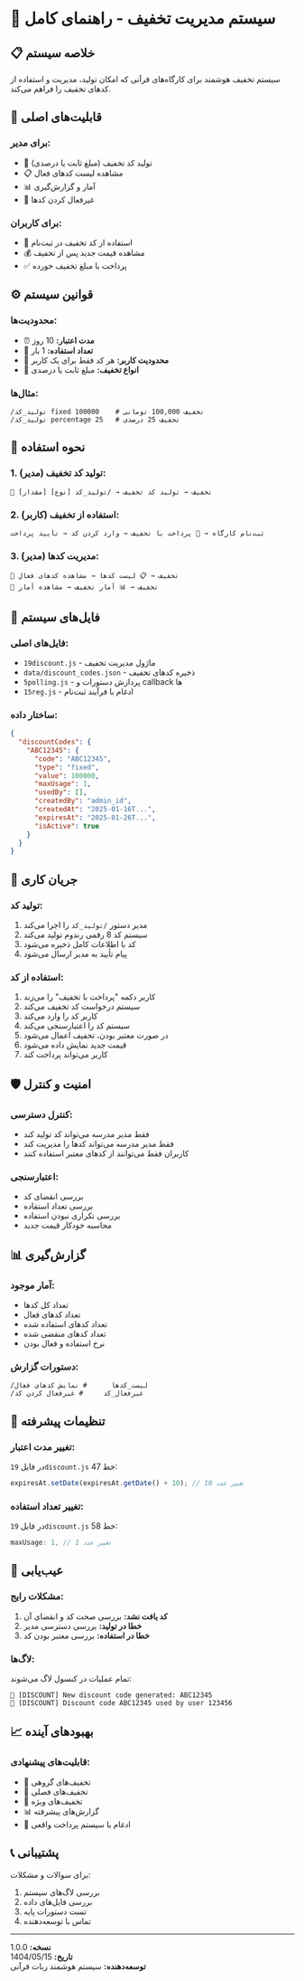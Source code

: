 # 🎫 سیستم مدیریت تخفیف - راهنمای کامل

## 📋 **خلاصه سیستم**

سیستم تخفیف هوشمند برای کارگاه‌های قرآنی که 
امکان تولید، مدیریت و استفاده از کدهای تخفیف را فراهم می‌کند.

## 🚀 **قابلیت‌های اصلی**

### **برای مدیر:**
- 🎫 تولید کد تخفیف (مبلغ ثابت یا درصدی)
- 📋 مشاهده لیست کدهای فعال
- 📊 آمار و گزارش‌گیری
- 🚫 غیرفعال کردن کدها

### **برای کاربران:**
- 🎯 استفاده از کد تخفیف در ثبت‌نام
- 💰 مشاهده قیمت جدید پس از تخفیف
- ✅ پرداخت با مبلغ تخفیف خورده

## ⚙️ **قوانین سیستم**

### **محدودیت‌ها:**
- ⏰ **مدت اعتبار:** 10 روز
- 🔄 **تعداد استفاده:** 1 بار
- 👤 **محدودیت کاربر:** هر کد فقط برای یک کاربر
- 🎯 **انواع تخفیف:** مبلغ ثابت یا درصدی

### **مثال‌ها:**
```
/تولید_کد fixed 100000    # تخفیف 100,000 تومانی
/تولید_کد percentage 25   # تخفیف 25 درصدی
```

## 🔧 **نحوه استفاده**

### **1. تولید کد تخفیف (مدیر):**
```
🎫 تخفیف → تولید کد تخفیف → /تولید_کد [نوع] [مقدار]
```

### **2. استفاده از تخفیف (کاربر):**
```
ثبت‌نام کارگاه → 🎫 پرداخت با تخفیف → وارد کردن کد → تأیید پرداخت
```

### **3. مدیریت کدها (مدیر):**
```
🎫 تخفیف → 📋 لیست کدها → مشاهده کدهای فعال
🎫 تخفیف → 📊 آمار تخفیف → مشاهده آمار
```

## 📁 **فایل‌های سیستم**

### **فایل‌های اصلی:**
- `19discount.js` - ماژول مدیریت تخفیف
- `data/discount_codes.json` - ذخیره کدهای تخفیف
- `5polling.js` - پردازش دستورات و callback ها
- `15reg.js` - ادغام با فرآیند ثبت‌نام

### **ساختار داده:**
```json
{
  "discountCodes": {
    "ABC12345": {
      "code": "ABC12345",
      "type": "fixed",
      "value": 100000,
      "maxUsage": 1,
      "usedBy": [],
      "createdBy": "admin_id",
      "createdAt": "2025-01-16T...",
      "expiresAt": "2025-01-26T...",
      "isActive": true
    }
  }
}
```

## 🔄 **جریان کاری**

### **تولید کد:**
1. مدیر دستور `/تولید_کد` را اجرا می‌کند
2. سیستم کد 8 رقمی رندوم تولید می‌کند
3. کد با اطلاعات کامل ذخیره می‌شود
4. پیام تأیید به مدیر ارسال می‌شود

### **استفاده از کد:**
1. کاربر دکمه "پرداخت با تخفیف" را می‌زند
2. سیستم درخواست کد تخفیف می‌کند
3. کاربر کد را وارد می‌کند
4. سیستم کد را اعتبارسنجی می‌کند
5. در صورت معتبر بودن، تخفیف اعمال می‌شود
6. قیمت جدید نمایش داده می‌شود
7. کاربر می‌تواند پرداخت کند

## 🛡️ **امنیت و کنترل**

### **کنترل دسترسی:**
- فقط مدیر مدرسه می‌تواند کد تولید کند
- فقط مدیر مدرسه می‌تواند کدها را مدیریت کند
- کاربران فقط می‌توانند از کدهای معتبر استفاده کنند

### **اعتبارسنجی:**
- بررسی انقضای کد
- بررسی تعداد استفاده
- بررسی تکراری نبودن استفاده
- محاسبه خودکار قیمت جدید

## 📊 **گزارش‌گیری**

### **آمار موجود:**
- تعداد کل کدها
- تعداد کدهای فعال
- تعداد کدهای استفاده شده
- تعداد کدهای منقضی شده
- نرخ استفاده و فعال بودن

### **دستورات گزارش:**
```
/لیست_کدها      # نمایش کدهای فعال
/غیرفعال_کد     # غیرفعال کردن کد
```

## 🔧 **تنظیمات پیشرفته**

### **تغییر مدت اعتبار:**
در فایل `19discount.js` خط 47:
```javascript
expiresAt.setDate(expiresAt.getDate() + 10); // تغییر عدد 10
```

### **تغییر تعداد استفاده:**
در فایل `19discount.js` خط 58:
```javascript
maxUsage: 1, // تغییر عدد 1
```

## 🚨 **عیب‌یابی**

### **مشکلات رایج:**
1. **کد یافت نشد:** بررسی صحت کد و انقضای آن
2. **خطا در تولید:** بررسی دسترسی مدیر
3. **خطا در استفاده:** بررسی معتبر بودن کد

### **لاگ‌ها:**
تمام عملیات در کنسول لاگ می‌شوند:
```
🎫 [DISCOUNT] New discount code generated: ABC12345
🎯 [DISCOUNT] Discount code ABC12345 used by user 123456
```

## 📈 **بهبودهای آینده**

### **قابلیت‌های پیشنهادی:**
- 🎯 تخفیف‌های گروهی
- 📅 تخفیف‌های فصلی
- 🎁 تخفیف‌های ویژه
- 📊 گزارش‌های پیشرفته
- 🔗 ادغام با سیستم پرداخت واقعی

## 📞 **پشتیبانی**

برای سوالات و مشکلات:
1. بررسی لاگ‌های سیستم
2. بررسی فایل‌های داده
3. تست دستورات پایه
4. تماس با توسعه‌دهنده

---

**نسخه:** 1.0.0  
**تاریخ:** 1404/05/15  
**توسعه‌دهنده:** سیستم هوشمند ربات قرآنی
